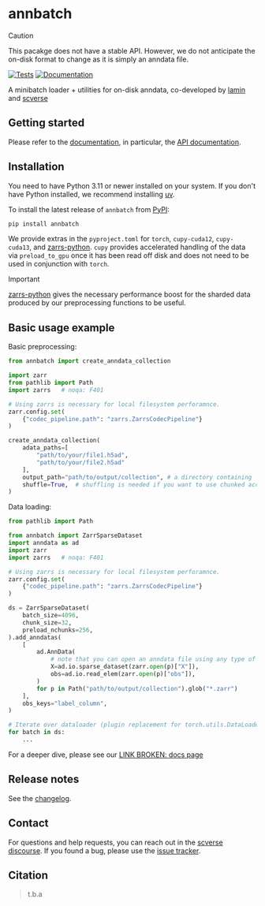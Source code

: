 <!--Links at the top because this document is split for docs home page-->

[uv]: https://github.com/astral-sh/uv

[scverse discourse]: https://discourse.scverse.org/

[issue tracker]: https://github.com/scverse/annbatch/issues

[tests]: https://github.com/scverse/annbatch/actions/workflows/test.yaml

[documentation]: https://annbatch.readthedocs.io

[changelog]: https://annbatch.readthedocs.io/en/latest/changelog.html

[api documentation]: https://annbatch.readthedocs.io/en/latest/api.html

[pypi]: https://pypi.org/project/annbatch

[zarrs-python]: https://zarrs-python.readthedocs.io/

[lamin]: https://lamin.ai/

[scverse]: [https://lamin.ai/](https://scverse.org/)

# annbatch

> [!CAUTION]
> This pacakge does not have a stable API.  However, we do not anticipate the on-disk format to change as it is simply an anndata file.

[![Tests][badge-tests]][tests]
[![Documentation][badge-docs]][documentation]

[badge-tests]: https://img.shields.io/github/actions/workflow/status/scverse/annbatch/test.yaml?branch=main

[badge-docs]: https://img.shields.io/readthedocs/annbatch

A minibatch loader + utilities for on-disk anndata, co-developed by [lamin][] and [scverse][]

## Getting started

Please refer to the [documentation][],
in particular, the [API documentation][].

## Installation

You need to have Python 3.11 or newer installed on your system.
If you don't have Python installed, we recommend installing [uv][].

To install the latest release of `annbatch` from [PyPI][]:

```bash
pip install annbatch
```


We provide extras in the `pyproject.toml` for `torch`, `cupy-cuda12`, `cupy-cuda13`, and [zarrs-python][].
`cupy` provides accelerated handling of the data via `preload_to_gpu` once it has been read off disk and does not need to be used in conjunction with `torch`.
> [!IMPORTANT]
> [zarrs-python][] gives the necessary performance boost for the sharded data produced by our preprocessing functions to be useful.

## Basic usage example

Basic preprocessing:
```python
from annbatch import create_anndata_collection

import zarr
from pathlib import Path
import zarrs   # noqa: F401

# Using zarrs is necessary for local filesystem perforamnce.
zarr.config.set(
    {"codec_pipeline.path": "zarrs.ZarrsCodecPipeline"}
)

create_anndata_collection(
    adata_paths=[
        "path/to/your/file1.h5ad",
        "path/to/your/file2.h5ad"
    ],
    output_path="path/to/output/collection", # a directory containing `dataset_{i}.zarr`
    shuffle=True,  # shuffling is needed if you want to use chunked access
)
```

Data loading:

```python
from pathlib import Path

from annbatch import ZarrSparseDataset
import anndata as ad
import zarr
import zarrs   # noqa: F401

# Using zarrs is necessary for local filesystem perforamnce.
zarr.config.set(
    {"codec_pipeline.path": "zarrs.ZarrsCodecPipeline"}
)

ds = ZarrSparseDataset(
    batch_size=4096,
    chunk_size=32,
    preload_nchunks=256,
).add_anndatas(
    [
        ad.AnnData(
            # note that you can open an anndata file using any type of zarr store
            X=ad.io.sparse_dataset(zarr.open(p)["X"]),
            obs=ad.io.read_elem(zarr.open(p)["obs"]),
        )
        for p in Path("path/to/output/collection").glob("*.zarr")
    ],
    obs_keys="label_column",
)

# Iterate over dataloader (plugin replacement for torch.utils.DataLoader)
for batch in ds:
    ...
```

<!--HEADER-->

For a deeper dive, please see our [LINK BROKEN: docs page](XXXXX)

<!--FOOTER-->
## Release notes

See the [changelog][].

## Contact

For questions and help requests, you can reach out in the [scverse discourse][].
If you found a bug, please use the [issue tracker][].

## Citation

> t.b.a
